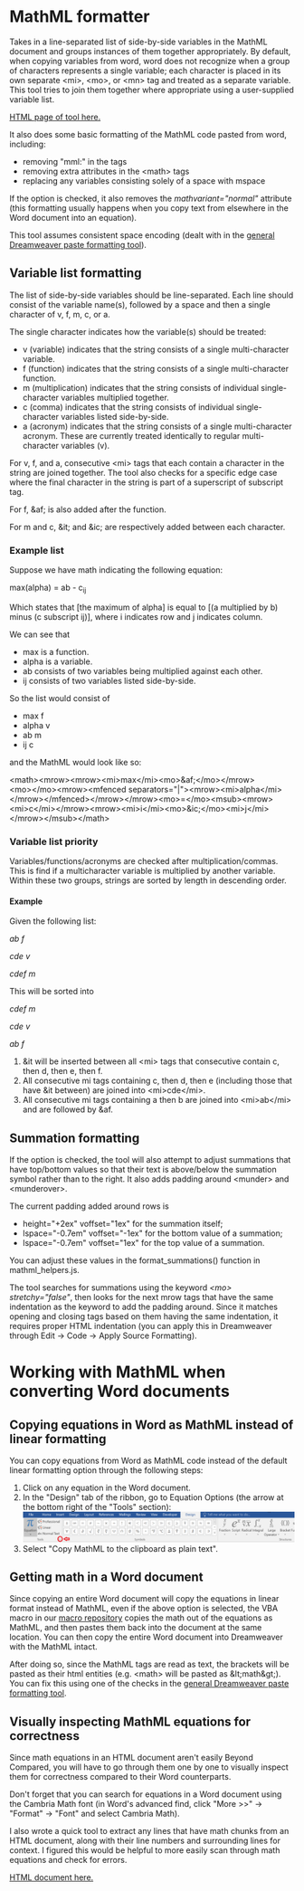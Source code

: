 # MathML formatter
Takes in a line-separated list of side-by-side variables in the MathML document and groups instances of them together appropriately. By default, when copying variables from word, word does not recognize when a group of characters represents a single variable; each character is placed in its own separate &lt;mi>, &lt;mo>, or &lt;mn> tag and treated as a separate variable. This tool tries to join them together where appropriate using a user-supplied variable list.

[HTML page of tool here.](https://commwebteam.github.io/mathml_formatter/mathml.html)

It also does some basic formatting of the MathML code pasted from word, including:
- removing "mml:" in the tags
- removing extra attributes in the &lt;math> tags
- replacing any variables consisting solely of a space with mspace

If the option is checked, it also removes the *mathvariant="normal"* attribute (this formatting usually happens when you copy text from elsewhere in the Word document into an equation).

This tool assumes consistent space encoding (dealt with in the [general Dreamweaver paste formatting tool](https://commwebteam.github.io/gen_dw_format/dreamweaver_paste_formatter/dw_paste_format.html)).

## Variable list formatting
The list of side-by-side variables should be line-separated. Each line should consist of the variable name(s), followed by a space and then a single character of v, f, m, c, or a.

The single character indicates how the variable(s) should be treated:
- v (variable) indicates that the string consists of a single multi-character variable.
- f (function) indicates that the string consists of a single multi-character function.
- m (multiplication) indicates that the string consists of individual single-character variables multiplied together.
- c (comma) indicates that the string consists of individual single-character variables listed side-by-side.
- a (acronym) indicates that the string consists of a single multi-character acronym. These are currently treated identically to regular multi-character variables (v).

For v, f, and a, consecutive &lt;mi> tags that each contain a character in the string are joined together. The tool also checks for a specific edge case where the final character in the string is part of a superscript of subscript tag.

For f, &amp;af; is also added after the function.

For m and c, &amp;it; and &amp;ic; are respectively added between each character.

### Example list

Suppose we have math indicating the following equation:

max(alpha) = ab - c<sub>ij</sub>

Which states that [the maximum of alpha] is equal to [(a multiplied by b) minus (c subscript ij)], where i indicates row and j indicates column.

We can see that
- max is a function.
- alpha is a variable.
- ab consists of two variables being multiplied against each other.
- ij consists of two variables listed side-by-side.

So the list would consist of
- max f
- alpha v
- ab m
- ij c

and the MathML would look like so:

&lt;math>&lt;mrow>&lt;mrow>&lt;mi>max&lt;/mi>&lt;mo>&amp;af;&lt;/mo>&lt;/mrow>&lt;mo>⁡&lt;/mo>&lt;mrow>&lt;mfenced separators="|">&lt;mrow>&lt;mi>alpha&lt;/mi>&lt;/mrow>&lt;/mfenced>&lt;/mrow>&lt;/mrow>&lt;mo>=&lt;/mo>&lt;msub>&lt;mrow>&lt;mi>c&lt;/mi>&lt;/mrow>&lt;mrow>&lt;mi>i&lt;/mi>&lt;mo>&amp;ic;&lt;/mo>&lt;mi>j&lt;/mi>&lt;/mrow>&lt;/msub>&lt;/math>

### Variable list priority

Variables/functions/acronyms are checked after multiplication/commas. This is find if a multicharacter variable is multiplied by another variable. Within these two groups, strings are sorted by length in descending order.

#### Example
Given the following list:

*ab f*

*cde v*

*cdef m*

This will be sorted into

*cdef m*

*cde v*

*ab f*

1. &it will be inserted between all &lt;mi> tags that consecutive contain c, then d, then e, then f.
2. All consecutive mi tags containing c, then d, then e (including those that have &it between) are joined into &lt;mi>cde&lt;/mi>. 
3. All consecutive mi tags containing a then b are joined into &lt;mi>ab&lt;/mi> and are followed by &af.

## Summation formatting
If the option is checked, the tool will also attempt to adjust summations that have top/bottom values so that their text is above/below the summation symbol rather than to the right. It also adds padding around &lt;munder&gt; and &lt;munderover&gt;.

The current padding added around rows is
- height="+2ex" voffset="1ex" for the summation itself;
- lspace="-0.7em" voffset="-1ex" for the bottom value of a summation;
- lspace="-0.7em" voffset="1ex" for the top value of a summation.

You can adjust these values in the format_summations() function in mathml_helpers.js.

The tool searches for summations using the keyword *&lt;mo&gt; stretchy="false"*, then looks for the next mrow tags that have the same indentation as the keyword to add the padding around. Since it matches opening and closing tags based on them having the same indentation, it requires proper HTML indentation (you can apply this in Dreamweaver through Edit -> Code -> Apply Source Formatting).

# Working with MathML when converting Word documents

## Copying equations in Word as MathML instead of linear formatting

You can copy equations from Word as MathML code instead of the default linear formatting option through the following steps:

1. Click on any equation in the Word document.
2. In the "Design" tab of the ribbon, go to Equation Options (the arrow at the bottom right of the "Tools" section):
![Equation options](equation_options.png)
3. Select "Copy MathML to the clipboard as plain text".

## Getting math in a Word document

Since copying an entire Word document will copy the equations in linear format instead of MathML, even if the above option is selected, the VBA macro in our [macro repository](https://github.com/CommWebTeam/vba) copies the math out of the equations as MathML, and then pastes them back into the document at the same location. You can then copy the entire Word document into Dreamweaver with the MathML intact.

After doing so, since the MathML tags are read as text, the brackets will be pasted as their html entities (e.g. &lt;math> will be pasted as &amp;lt;math&amp;gt;). You can fix this using one of the checks in the [general Dreamweaver paste formatting tool](https://commwebteam.github.io/gen_dw_format/dreamweaver_paste_formatter/dw_paste_format.html).

## Visually inspecting MathML equations for correctness

Since math equations in an HTML document aren't easily Beyond Compared, you will have to go through them one by one to visually inspect them for correctness compared to their Word counterparts.

Don't forget that you can search for equations in a Word document using the Cambria Math font (in Word's advanced find, click "More >>" -> "Format" -> "Font" and select Cambria Math).

I also wrote a quick tool to extract any lines that have math chunks from an HTML document, along with their line numbers and surrounding lines for context. I figured this would be helpful to more easily scan through math equations and check for errors.

[HTML document here.](get_math/get_math.html)
